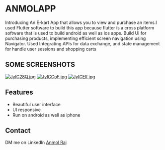 # ANMOLAPP

Introducing An E-kart App that allows you to view and purchase an items.I used Flutter software to build this app because flutter is a cross platform software that is used to build android as well as ios apps. 
Build UI for purchasing products, implementing efficient screen navigation using Navigator.
Used Integrating APIs for data exchange, and state management for handle
user sessions and shopping carts


## SOME SCREENSHOTS

  <a href="https://freeimage.host/"><img src="https://iili.io/JyIC28Q.jpg" alt="JyIC28Q.jpg" border="0"></a>
  <a href="https://freeimage.host/"><img src="https://iili.io/JyICCoF.jpg" alt="JyICCoF.jpg" border="0"></a>
  <a href="https://freeimage.host/"><img src="https://iili.io/JyICElf.jpg" alt="JyICElf.jpg" border="0"></a>
  

## Features

- Beautiful user interface
- UI responsive
- Run on android as well as iphone

## Contact

DM me on LinkedIn <a href = "https://www.linkedin.com/in/anmol-raj-a42a38217/"> Anmol Raj


